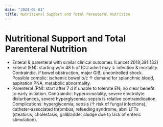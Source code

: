 ```yaml
---
date: "2024-01-01"
title: Nutritional Support and Total Parenteral Nutrition
---
```


# Nutritional Support and Total Parenteral Nutrition

* Enteral & parenteral with similar clinical outcomes (Lancet 2018;391:133)
* Enteral (EN): starting w/in 48 h of ICU admit may ↓ infection & mortality. Contraindic. if bowel obstruction, major GIB, uncontrolled shock. Possible complic: ischemic bowel b/c ↑ demand for splanchnic blood, aspiration PNA, metabolic abnormality.
* Parenteral (PN): start after 7 d if unable to tolerate EN; no clear benefit to early initiation. Contraindic: hyperosmolality, severe electrolyte disturbances, severe hyperglycemia; sepsis is relative contraindication. Complications: hyperglycemia, sepsis (↑ risk of fungal infections), catheter-associated thrombus, refeeding syndrome, abnl LFTs (steatosis, cholestasis, gallbladder sludge due to lack of enteric stimulation).



